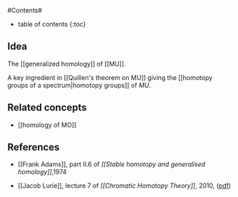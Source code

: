 
#Contents#
* table of contents
{:toc}

## Idea

The [[generalized homology]] of [[MU]].

A key ingredient in [[Quillen's theorem on MU]] giving the [[homotopy groups of a spectrum|homotopy groups]] of $MU$.

## Related concepts

* [[homology of MO]]

## References

* [[Frank Adams]], part II.6 of _[[Stable homotopy and generalised homology]]_,1974

* [[Jacob Lurie]], lecture 7 of _[[Chromatic Homotopy Theory]]_, 2010, ([pdf](http://www.math.harvard.edu/~lurie/252xnotes/Lecture7.pdf))


